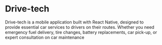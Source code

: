 # Drive-tech
Drive-tech is a mobile application built with React Native, designed to provide essential car services to drivers on their routes. Whether you need emergency fuel delivery, tire changes, battery replacements, car pick-up, or expert consultation on car maintenance
